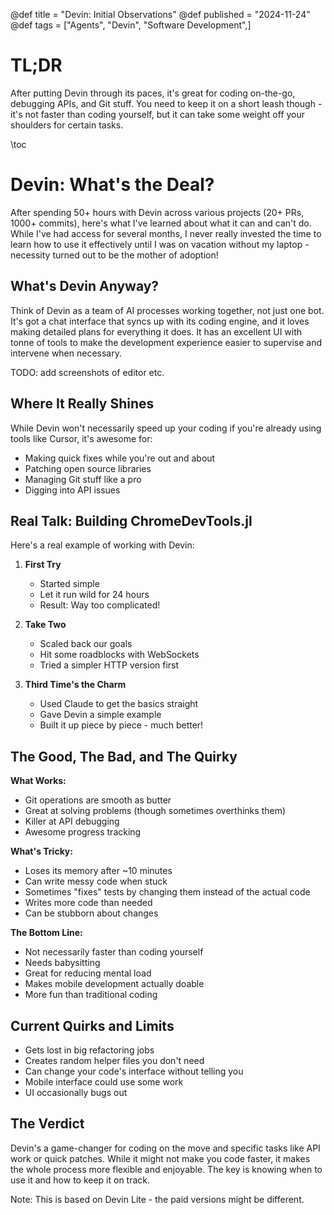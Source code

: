 @def title = "Devin: Initial Observations"
@def published = "2024-11-24"
@def tags = ["Agents", "Devin", "Software Development",]

# TL;DR
After putting Devin through its paces, it's great for coding on-the-go, debugging APIs, and Git stuff. You need to keep it on a short leash though - it's not faster than coding yourself, but it can take some weight off your shoulders for certain tasks.

\toc 

# Devin: What's the Deal?

After spending 50+ hours with Devin across various projects (20+ PRs, 1000+ commits), here's what I've learned about what it can and can't do. While I've had access for several months, I never really invested the time to learn how to use it effectively until I was on vacation without my laptop - necessity turned out to be the mother of adoption!

## What's Devin Anyway?

Think of Devin as a team of AI processes working together, not just one bot. It's got a chat interface that syncs up with its coding engine, and it loves making detailed plans for everything it does. It has an excellent UI with tonne of tools to make the development experience easier to supervise and intervene when necessary.

TODO: add screenshots of editor etc.

## Where It Really Shines

While Devin won't necessarily speed up your coding if you're already using tools like Cursor, it's awesome for:
- Making quick fixes while you're out and about
- Patching open source libraries
- Managing Git stuff like a pro
- Digging into API issues

## Real Talk: Building ChromeDevTools.jl

Here's a real example of working with Devin:

1. **First Try**
   - Started simple
   - Let it run wild for 24 hours
   - Result: Way too complicated!

2. **Take Two**
   - Scaled back our goals
   - Hit some roadblocks with WebSockets
   - Tried a simpler HTTP version first

3. **Third Time's the Charm**
   - Used Claude to get the basics straight
   - Gave Devin a simple example
   - Built it up piece by piece - much better!

## The Good, The Bad, and The Quirky

**What Works:**
- Git operations are smooth as butter
- Great at solving problems (though sometimes overthinks them)
- Killer at API debugging
- Awesome progress tracking

**What's Tricky:**
- Loses its memory after ~10 minutes
- Can write messy code when stuck
- Sometimes "fixes" tests by changing them instead of the actual code
- Writes more code than needed
- Can be stubborn about changes

**The Bottom Line:**
- Not necessarily faster than coding yourself
- Needs babysitting
- Great for reducing mental load
- Makes mobile development actually doable
- More fun than traditional coding

## Current Quirks and Limits

- Gets lost in big refactoring jobs
- Creates random helper files you don't need
- Can change your code's interface without telling you
- Mobile interface could use some work
- UI occasionally bugs out

## The Verdict

Devin's a game-changer for coding on the move and specific tasks like API work or quick patches. While it might not make you code faster, it makes the whole process more flexible and enjoyable. The key is knowing when to use it and how to keep it on track.

Note: This is based on Devin Lite - the paid versions might be different.
